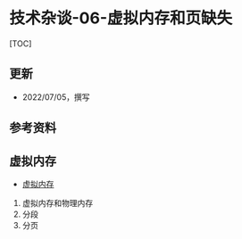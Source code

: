 # 技术杂谈-06-虚拟内存和页缺失

[TOC]


## 更新
* 2022/07/05，撰写



## 参考资料



## 虚拟内存

* [虚拟内存](https://hujingnb.com/archives/390)

1. 虚拟内存和物理内存
2. 分段
3. 分页



